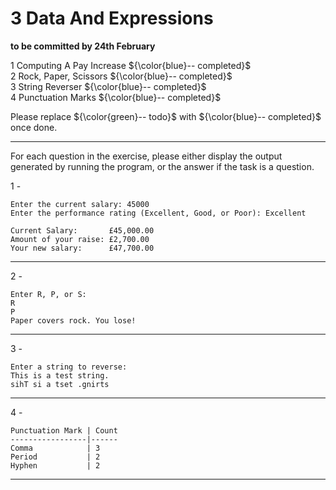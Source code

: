 # 3 Data And Expressions

**to be committed by 24th February**

1 Computing A Pay Increase   ${\color{blue}-- completed}$\
2 Rock, Paper, Scissors      ${\color{blue}-- completed}$\
3 String Reverser            ${\color{blue}-- completed}$\
4 Punctuation Marks          ${\color{blue}-- completed}$

Please replace ${\color{green}-- todo}$ with ${\color{blue}-- completed}$ once done.

---

For each question in the exercise, please either display the output generated by running the program, or the answer if the task is a question.

1 -
```
Enter the current salary: 45000
Enter the performance rating (Excellent, Good, or Poor): Excellent

Current Salary:       £45,000.00
Amount of your raise: £2,700.00
Your new salary:      £47,700.00
```
---

2 -

```
Enter R, P, or S:
R
P
Paper covers rock. You lose!
```

---

3 -

```
Enter a string to reverse: 
This is a test string.
sihT si a tset .gnirts
```

---

4 -

```aiignore
Punctuation Mark | Count
-----------------|------
Comma            | 3
Period           | 2
Hyphen           | 2

```

---



